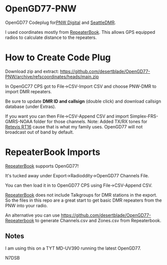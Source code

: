 # OpenGD77-PNW
OpenGD77 Codeplug for[PNW Digital](https://pnwdigital.net/) and [SeattleDMR](https://seattledmr.org/). 

I used coordinates mostly from [RepeaterBook](https://www.repeaterbook.com/). This allows GPS equipped radios to calculate distance to the repeaters.

# How to Create Code Plug

Download zip and extract: https://github.com/desertblade/OpenGD77-PNW/archive/refscoordinates/heads/main.zip

In OpenGC77 CPS got to File->CSV-Import CSV and choose PNW-DMR to import DMR repeaters.

Be sure to update **DMR ID and callsign** (double click) and download callsign database (under Extras).

If you want you can then File->CSV-Append CSV and import Simplex-FRS-GMRS-NOAA folder for those channels. 
Note: Added TX/RX tones for [Retevis RT16](https://www.amazon.com/Retevis-Talkies-Rechargeable-Privacy-Flashlight/dp/B07R1JC8RC) cause that is what my family uses. OpenGD77 will not broadcast out of band by default.

# RepeaterBook Imports

[RepeaterBook](https://www.repeaterbook.com/) supports OpenGD77! 

It's tucked away under Export->Radioddity->OpenGD77 Channels File.

You can then load it in to OpenGD77 CPS using File->CSV-Append CSV.

[RepeaterBook](https://www.repeaterbook.com/) does not include Talkgroups for DMR stations in the export. So the files in this repo are a great start to get basic DMR repeaters from the PNW into your radio.

An alternative you can use  https://github.com/desertblade/OpenGD77-Repeaterbook to generate Channels.csv and Zones.csv from Repeaterbook. 

## Notes
I am using this on a TYT MD-UV390 running the latest OpenGD77.

N7DSB
